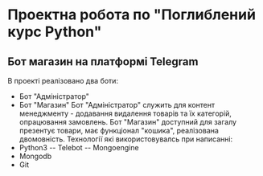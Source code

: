 # Проектна робота по "Поглиблений курс Python"


## Бот магазин на платформі Telegram
В проекті реалізовано два боти:
- Бот "Адміністратор"
- Бот "Магазин"
Бот "Адміністратор" служить для контент менеджменту - додавання видалення товарів та їх категорій, опрацювання замовлень. 
Бот "Магазин" доступний для загалу презентує товари, має функціонал "кошика", реалізована двомовність. 
Технології які використовувалсь при написанні:
- Python3
-- Telebot
-- Mongoengine
- Mongodb
- Git

